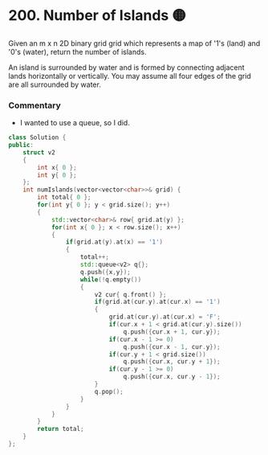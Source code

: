# 200. Number of Islands 🟡

Given an m x n 2D binary grid grid which represents a map of '1's (land) and '0's (water), return the number of islands.

An island is surrounded by water and is formed by connecting adjacent lands horizontally or vertically. You may assume all four edges of the grid are all surrounded by water.

### Commentary

 - I wanted to use a queue, so I did.

```cpp
class Solution {
public:
    struct v2
    {
        int x{ 0 };
        int y{ 0 };
    };
    int numIslands(vector<vector<char>>& grid) {
        int total{ 0 };
        for(int y{ 0 }; y < grid.size(); y++)
        {
            std::vector<char>& row{ grid.at(y) };
            for(int x{ 0 }; x < row.size(); x++)
            {
                if(grid.at(y).at(x) == '1')
                {
                    total++;
                    std::queue<v2> q{};
                    q.push({x,y});
                    while(!q.empty())
                    {
                        v2 cur{ q.front() };
                        if(grid.at(cur.y).at(cur.x) == '1')
                        {
                            grid.at(cur.y).at(cur.x) = 'F';
                            if(cur.x + 1 < grid.at(cur.y).size())
                                q.push({cur.x + 1, cur.y});
                            if(cur.x - 1 >= 0)
                                q.push({cur.x - 1, cur.y});
                            if(cur.y + 1 < grid.size())
                                q.push({cur.x, cur.y + 1});
                            if(cur.y - 1 >= 0)
                                q.push({cur.x, cur.y - 1});
                        }
                        q.pop();
                    }
                }
            }
        }
        return total;
    }
};
```